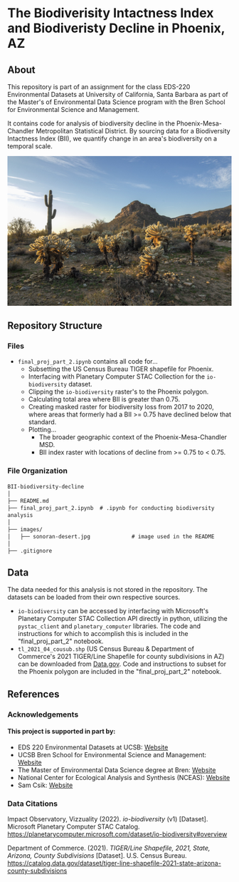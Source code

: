 # The Biodiverisity Intactness Index and Biodiveristy Decline in Phoenix, AZ

## About
This repository is part of an assignment for the class EDS-220 Environmental Datasets at University of California, Santa Barbara as part of the Master's of Environmental Data Science program with the Bren School for Environmental Science and Management. 

It contains code for analysis of biodiversity decline in the Phoenix-Mesa-Chandler Metropolitan Statistical District. By sourcing data for a Biodiversity Intactness Index (BII), we quantify change in an area's biodiversity on a temporal scale. 

![Chollas and Saguaros](/images/sonoran-desert.jpg "Sonoran landscape with Chollas and Saguaros.")

## Repository Structure
### Files
* `final_proj_part_2.ipynb` contains all code for...
    + Subsetting the US Census Bureau TIGER shapefile for Phoenix.
    + Interfacing with Planetary Computer STAC Collection for the `io-biodiversity` dataset.
    + Clipping the `io-biodiversity` raster's to the Phoenix polygon.
    + Calculating total area where BII is greater than 0.75.
    + Creating masked raster for biodiversity loss from 2017 to 2020, where areas that formerly had a BII >= 0.75 have declined below that standard.
    + Plotting...
        - The broader geographic context of the Phoenix-Mesa-Chandler MSD.
        - BII index raster with locations of decline from >= 0.75 to < 0.75.


### File Organization

```
BII-biodiversity-decline
│
├── README.md                     
├── final_proj_part_2.ipynb  # .ipynb for conducting biodiversity analysis
│
├── images/                       
│   ├── sonoran-desert.jpg             # image used in the README
│
├── .gitignore 
```

## Data 
The data needed for this analysis is not stored in the repository. The datasets can be loaded from their own respective sources.

* `io-biodiversity` can be accessed by interfacing with Microsoft's Planetary Computer STAC Collection API directly in python, utilizing the `pystac_client` and `planetary_computer` libraries. The code and instructions for which to accomplish this is included in the "final_proj_part_2" notebook.
* `tl_2021_04_cousub.shp` (US Census Bureau & Department of Commerce's 2021 TIGER/Line Shapefile for county subdivisions in AZ) can be downloaded from [Data.gov](https://catalog.data.gov/dataset/tiger-line-shapefile-2021-state-arizona-county-subdivisions). Code and instructions to subset for the Phoenix polygon are included in the "final_proj_part_2" notebook.

## References
### Acknowledgements
#### This project is supported in part by:
- EDS 220 Environmental Datasets at UCSB: [Website](https://meds-eds-220.github.io/MEDS-eds-220-course/)
- UCSB Bren School for Environmental Science and Management: [Website](https://bren.ucsb.edu/)
- The Master of Environmental Data Science degree at Bren: [Website](https://bren.ucsb.edu/masters-programs/master-environmental-data-science)
- National Center for Ecological Analysis and Synthesis (NCEAS): [Website](https://www.nceas.ucsb.edu/)
- Sam Csik: [Website](https://samanthacsik.github.io/)

### Data Citations
Impact Observatory, Vizzuality (2022). *io-biodiversity* (v1) [Dataset]. Microsoft Planetary Computer STAC Catalog. https://planetarycomputer.microsoft.com/dataset/io-biodiversity#overview

Department of Commerce. (2021). *TIGER/Line Shapefile, 2021, State, Arizona, County Subdivisions* [Dataset]. U.S. Census Bureau. https://catalog.data.gov/dataset/tiger-line-shapefile-2021-state-arizona-county-subdivisions
